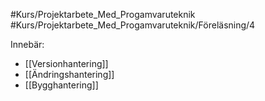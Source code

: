 #Kurs/Projektarbete_Med_Progamvaruteknik #Kurs/Projektarbete_Med_Progamvaruteknik/Föreläsning/4

Innebär:
- [[Versionhantering]]
- [[Ändringshantering]]
- [[Bygghantering]]
